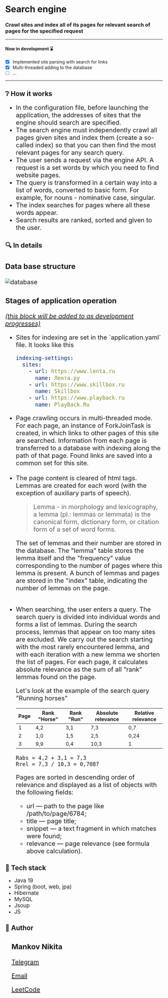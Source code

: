 <h1>Search engine</h1>
<h3>Crawl sites and index all of its pages for relevant search of pages for the specified request</h3>
<hr>
<h4>Now in development &#8987;</h4>

- [x] Implemented site parsing with search for links
- [x] Multi-threaded adding to the database
- [ ] ...
<hr>


<h2>&#x2754; How it works</h2>
<ul style="font-size:20px">
<li> In the configuration file, before launching the application, 
the addresses of sites that the engine should search are specified.</li>

<li> The search engine must independently crawl all pages
given sites and index them (create a so-called index)
so that you can then find the most relevant pages for any
search query.</li>
<li> The user sends a request via the engine API. A request is a set
words by which you need to find website pages.</li>
<li> The query is transformed in a certain way into a list of words,
converted to basic form. For example, for nouns - nominative case, singular.</li>
<li> The index searches for pages where all these words appear.</li>
<li> Search results are ranked, sorted and given to the user.</li>
</ul>


<h2>&#x1F50D; In details</h2>
<div style="font-size:20px">

<h3>Data base structure</h3>

![database](https://github.com/Nikomankov/searchengine/blob/master/readme_assets/database.png)

<h3>Stages of application operation</h3>

<i><u>(this block will be added to as development progresses)</u></i>
<ul>
<li>Sites for indexing are set in the `application.yaml` file. It looks like this

```yaml
indexing-settings:
  sites:
    - url: https://www.lenta.ru
      name: Лента.ру
    - url: https://www.skillbox.ru
      name: Skillbox
    - url: https://www.playback.ru
      name: PlayBack.Ru
```
</li>

<li>Page crawling occurs in multi-threaded mode. For each page, an instance of 
ForkJoinTask is created, in which links to other pages of this site are searched. Information from 
each page is transferred to a database with indexing along the path of that page. Found links are 
saved into a common set for this site.</li>

<br>

<li>The page content is cleared of html tags. Lemmas are created for each word 
(with the exception of auxiliary parts of speech).
<br>

>Lemma - in morphology and lexicography, a lemma (pl.: lemmas or lemmata) is the canonical form, dictionary form, or citation form of a set of word forms.

The set of lemmas and their number are stored in the database. The "lemma"
table stores the lemma itself and the "frequency" value corresponding to the number of pages where
this lemma is present. A bunch of lemmas and pages are stored in the "index" table, indicating the
number of lemmas on the page.</li>

<br>

<li>When searching, the user enters a query. The search query is divided into individual words and 
forms a list of lemmas. During the search process, lemmas that appear on too many sites are 
excluded. We carry out the search starting with the most rarely encountered lemma, and with each 
iteration with a new lemma we shorten the list of pages.
For each page, it calculates absolute relevance as the sum of all “rank” lemmas found on the page.

Let's look at the example of the search query "Running horses"

| Page | Rank "Horse" | Rank "Run" | Absolute relevance | Relative relevance |
|------|--------------|------------|--------------------|--------------------|
| 1    | 4,2          | 3,1        | 7,3                | 0,7                |
| 2    | 1,0          | 1,5        | 2,5                | 0,24               |
| 3    | 9,9          | 0,4        | 10,3               | 1                  |

    Rabs = 4,2 + 3,1 = 7,3
    Rrel = 7,3 / 10,3 = 0,7087

Pages are sorted in descending order of relevance and displayed as a list of objects with the
following fields:
<ul>
<li>url — path to the page like /path/to/page/6784;</li>
<li>title — page title;</li>
<li>snippet — a text fragment in which matches were found;</li>
<li>relevance — page relevance (see formula above
calculation).</li>
</ul>
</li>
</ul>

</div>

<h2>&#x1F527; Tech stack</h2>
<ul style="font-size:17px">
<li>Java 19</li>
<li>Spring (boot, web, jpa)</li>
<li>Hibernate</li>
<li>MySQL</li>
<li>Jsoup</li>
<li>JS</li>
</ul>

<h2>&#129490; Author</h2>
<div style="font-size:20px; margin-left: 20px;">

<h3>Mankov Nikita</h3>

[Telegram](https://t.me/Nikomankov)

[Email](kislobaa@gmail.com)

[LeetCode](https://leetcode.com/nikomankov/)
</div>
